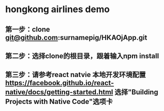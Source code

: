 # hongkong airlines demo

## 第一步：clone git@github.com:surnamepig/HKAOjApp.git

## 第二步：选择clone的根目录，跟着输入npm install

## 第三步：请参考react natvie 本地开发环境配置  https://facebook.github.io/react-native/docs/getting-started.html   选择"Building Projects with Native Code"选项卡